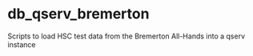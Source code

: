 # db_qserv_bremerton
Scripts to load HSC test data from the Bremerton All-Hands into a qserv instance
